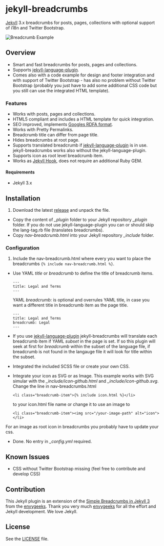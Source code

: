# jekyll-breadcrumbs
[Jekyll](https://jekyllrb.com) 3.x breadcrumbs for posts, pages, collections with optional support of i18n and Twitter Bootstrap.

![Breadcrumb Example](https://github.com/git-no/jekyll-breadcrumbs/blob/master/breadcrumb-example.png)

## Overview
* Smart and fast breadcrumbs for posts, pages and collections.  
* Supports [jekyll-language-plugin](https://github.com/vwochnik/jekyll-language-plugin).   
* Comes also with a code example for design and footer integration and with support of Twitter Bootstrap - has also no problem without Twitter Bootstrap (probably you just have to add some additional CSS code but you still can use the integrated HTML template).

### Features

- Works with posts, pages and collections.
- HTML5 compliant and includes a HTML template for quick integration.
- SEO improved, implements [Googles RDFA format](https://developers.google.com/structured-data/breadcrumbs).
- Works with Pretty Permalinks.
- Breadcrumb title can differ from page title.
- Hides breadcrumbs at root page.
- Supports translated breadcrumb if [jekyll-language-plugin](https://github.com/vwochnik/jekyll-language-plugin) is in use. jekyll-breadcrumbs works also without the jekyll-language-plugin.
- Supports icon as root level breadcrumb item.
- Works as [Jekyll Hook](https://jekyllrb.com/docs/plugins/#hooks), does not require an additional Ruby GEM.

#### Requirements
* Jekyll 3.x

## Installation

1. Download the latest [release](https://github.com/git-no/jekyll-breadcrumbs/releases) and unpack the file.
- Copy the content of *_plugin* folder to your Jekyll repository *_plugin* folder. If you do not use jekyll-language-plugin you can or should skip the lang-tag.rb file (translates breadcrumbs).
- Copy *nav-breadcrumb.html* into your Jekyll repository *_include* folder.

### Configuration
1. Include the nav-breadcrumb.html where every you want to place the breadcrumbs ``` {% include nav-breadcrumb.html %} ```.
* Use YAML *title* or *breadcrumb* to define the title of breadcrumb items.

  ```
  ---
  title: Legal and Terms
  ---
  ```  
  YAML *breadcrumb:* is optional and overrules YAML title, in case you want a different title in breadcrumb item as the page title.
  ```
  ---
  title: Legal and Terms
  breadcrumb: Legal
  ---
  ```  
* If you use [jekyll-language-plugin](https://github.com/vwochnik/jekyll-language-plugin) jekyll-breadcrumbs will translate each breadcrumb item if YAML *subset* in the page is set. If so this plugin will seek at first for *breadcrumb* within the subset of the language file, if breadcrumb is not found in the langauge file it will look for title within the subset.
* Integrated the included SCSS file or create your own CSS.
* Integrate your icon as SVG or as Image. This example works with SVG simular with the *_include/icon-github.html* and *_include/icon-github.svg*.
Change the line in nav-breadcrumbs.html

  ```
  <li class="breadcrumb-item">{% include icon.html %}</li>
  ```
  to your icon.html file name or change it to use an image to
  ```
  <li class="breadcrumb-item"><img src="/your-image-path" alt="icon"></li>
  ```
For an image as root icon in breadcrumbs you probably have to update your css.
* Done. No entry in *_config.yml* required.

## Known Issues
* CSS without Twitter Bootstrap missing (feel free to contribute and develop CSS)

## Contribution
This Jekyll plugin is an extension of the [Simple Breadcrumbs in Jekyll 3](https://envygeeks.io/2015/12/06/super-simple-breadcrumbs-in-jekyll-3-0/) from the [envygeeks](https://github.com/envygeeks). Thank you very much [envygeeks](https://github.com/envygeeks) for all the effort and Jekyll development. We love Jekyll.

## License

See the [LICENSE](https://github.com/jekyll/jekyll/blob/master/LICENSE) file.
